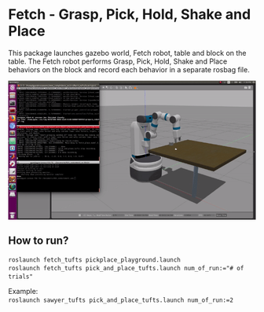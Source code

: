 # Fetch - Grasp, Pick, Hold, Shake and Place

This package launches gazebo world, Fetch robot, table and block on the table. The Fetch robot performs Grasp, Pick, Hold, Shake and Place behaviors on the block and record each behavior in a separate rosbag file.

<img src="pics/Fetch_grasp_pick_hold_shake_place.gif" align="middle">

## How to run?
`roslaunch fetch_tufts pickplace_playground.launch` <br>
`roslaunch fetch_tufts pick_and_place_tufts.launch num_of_run:="# of trials"` <br>

Example: <br>
`roslaunch sawyer_tufts pick_and_place_tufts.launch num_of_run:=2`
